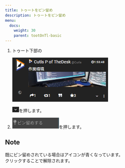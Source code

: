 ```yaml
---
title: トゥートをピン留め
description: トゥートをピン留め
menu:
  docs:
    weight: 30
    parent: tootOnTl-basic
---
```


1. トゥート下部の  

   ![toottl14](https://raw.githubusercontent.com/cutls/TheDeskDocs/master/media/toottl14.png)  

   ![toottl15](https://raw.githubusercontent.com/cutls/TheDeskDocs/master/media/toottl15.png)を押します。

2. ![toottl18](https://raw.githubusercontent.com/cutls/TheDeskDocs/master/media/toottl18.png)を押します。

## Note

既にピン留めされている場合はアイコンが青くなっています。  
クリックすることで解除されます。

